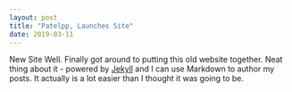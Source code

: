 ```yaml
---
layout: post
title: "Patelpp, Launches Site"
date: 2019-03-11
---
```


New Site
Well. Finally got around to putting this old website together. Neat thing about it - powered by [Jekyll](http://jekyllrb.com) and I can use Markdown to author my posts. It actually is a lot easier than I thought it was going to be.
